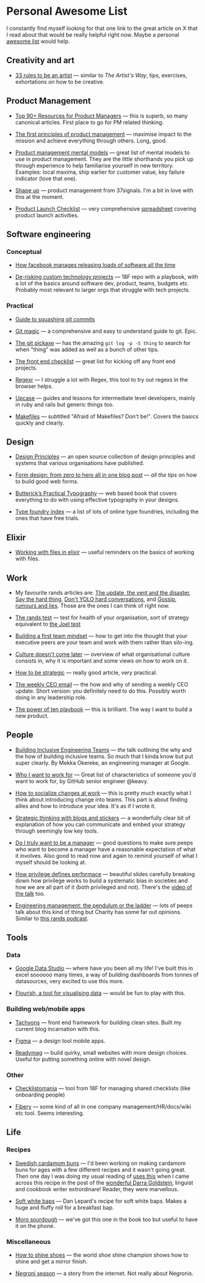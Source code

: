 # Personal Awesome List

I constantly find myself looking for that one link to the great article on X that I read about that would be really helpful right now. Maybe a personal [awesome list](https://github.com/sindresorhus/awesome) would help.

## Creativity and art

- [33 rules to be an artist](https://www.vulture.com/2018/11/jerry-saltz-how-to-be-an-artist.html?utm_campaign=TFTWS&utm_medium=email&utm_source=Revue%20newsletter) &mdash; similar to _The Artist's Way_, tips, exercises, exhortations on how to be creative.

## Product Management

- [Top 90+ Resources for Product Managers](https://www.sachinrekhi.com/top-resources-for-product-managers) &mdash; this is superb, so many canonical articles. First place to go for PM related thinking.

- [The first principles of product management](https://blackboxofpm.com/the-first-principles-of-product-management-ea0e2f2a018c) &mdash; maximise impact to the mission and achieve everything through others. Long, good.

- [Product management mental models](https://blackboxofpm.com/product-management-mental-models-for-everyone-31e7828cb50b) &mdash; great list of mental models to use in product management. They are the little shorthands you pick up through experience to help familiarise yourself in new territory. Examples: local maxima, ship earlier for customer value, key failure indicator (love that one).

- [Shape up](https://basecamp.com/shapeup) &mdash; product management from 37signals. I'm a bit in love with this at the moment.

- [Product Launch Checklist](https://medium.com/@tanyajohnson/product-launch-checklist-8483105f82f3#.yxfhqdocf) &mdash; very comprehensive [spreadsheet](https://docs.google.com/spreadsheets/d/1T_dtCX9uMUohPLwF8U8k0G2JVvb90qdkO65UH3Ah1qI/edit#gid=0) covering product launch activities.

## Software engineering

### Conceptual

- [How facebook manages releasing loads of software all the time](https://t.co/4DNsiOFIZn)

- [De-risking custom technology projects](https://github.com/18F/technology-budgeting/blob/master/handbook.md) &mdash; 18F repo with a playbook, with a lot of the basics around software dev, product, teams, budgets etc. Probably most relevant to larger orgs that struggle with tech projects.

### Practical

- [Guide to squashing git commits](https://robots.thoughtbot.com/git-interactive-rebase-squash-amend-rewriting-history)

- [Git magic](http://www-cs-students.stanford.edu/~blynn/gitmagic/index.html) &mdash; a comprehensive and easy to understand guide to git. Epic.

- [The git pickaxe](http://www.philandstuff.com/2014/02/09/git-pickaxe.html) &mdash; has the amazing `git log -p -S thing` to search for when "thing" was added as well as a bunch of other tips.

- [The front end checklist](https://github.com/thedaviddias/Front-End-Checklist#how-to-use) &mdash; great list for kicking off any front end projects.  

- [Regexr](https://regexr.com/) &mdash; I struggle a lot with Regex, this tool to try out regexs in the browser helps.

- [Upcase](https://thoughtbot.com/upcase) &mdash; guides and lessons for intermediate level developers, mainly in ruby and rails but generic things too.

- [Makefiles](https://matthias-endler.de/2017/makefiles/) &mdash; subtitled "Afraid of Makefiles? Don't be!". Covers the basics quickly and clearly.

## Design

- [Design Principles](https://principles.design/) &mdash; an open source collection of design principles and systems that various organisations have published.

- [Form design: from zero to hero all in one blog post](https://adamsilver.io/articles/form-design-from-zero-to-hero-all-in-one-blog-post/) &mdash; _all the tips_ on how to build good web forms.

- [Butterick’s Practical Typography](https://practicaltypography.com/) &mdash; web based book that covers everything to do with using effective typography in your designs.

- [Type foundry index](https://type.lol/) &mdash; a list of lots of online type foundries, including the ones that have free trials.

## Elixir

- [Working with files in elixir](https://code.tutsplus.com/tutorials/working-with-file-system-in-elixir--cms-28869) &mdash; useful reminders on the basics of working with files.

## Work

- My favourite rands articles are: [The update, the vent and the disaster](https://randsinrepose.com/archives/the-update-the-vent-and-the-disaster/), [Say the hard thing](https://randsinrepose.com/archives/say-the-hard-thing/), [Don't YOLO hard conversations](https://randsinrepose.com/archives/dont-yolo-hard-conversations/), and [Gossip, rumours and lies](https://randsinrepose.com/archives/gossip-rumors-and-lies/). Those are the ones I can think of right now.

- [The rands test](http://randsinrepose.com/archives/the-rands-test/) &mdash; test for health of your organisation, sort of strategy equivalent to [the Joel test](https://www.joelonsoftware.com/2000/08/09/the-joel-test-12-steps-to-better-code/)

- [Building a first team mindset](http://www.attack-gecko.net/2018/06/25/building-a-first-team-mindset/) &mdash; how to get into the thought that your executive peers are your team and work with them rather than silo-ing.

- [Culture doesn't come later](https://www.linkedin.com/pulse/culture-doesnt-come-later-bud-caddell/) &mdash; overview of what organisational culture consists in, why it is important and some views on how to work on it.
  
- [How to be strategic](https://medium.com/@joulee/how-to-be-strategic-f6630a44f86b) &mdash; really good article, very practical.

- [The weekly CEO email](https://medium.com/@gokulrajaram/the-weekly-ceo-e-mail-b5eaafcee6fa) &mdash; the how and why of sending a weekly CEO update. Short version: you definitely need to do this. Possibly worth doing in any leadership role.

- [The power of ten playbook](https://dcgross.com/the-power-of-ten-playbook/) &mdash; this is brilliant. The way I want to build a new product.

## People

- [Building Inclusive Engineering Teams](https://www.youtube.com/watch?v=SYsI-6_csMY) &mdash; *the* talk outlining the why and the how of building inclusive teams. So much that I kinda know but put super clearly. By Mekka Okereke, an engineering manager at Google.

- [Who I want to work for](https://medium.com/@keavy/who-i-want-to-work-for-b04ce972c202) &mdash; Great list of characteristics of someone you'd want to work for, by GitHub senior engineer @keavy.

- [How to socialize changes at work](https://chelseatroy.com/2018/02/25/how-to-socialize-big-changes-at-work-part-1-start-at-the-grassroots-level/) &mdash; this is pretty much exactly what I think about introducing change into teams. This part is about finding allies and how to introduce your idea. It's as if I wrote it.

- [Strategic thinking with blogs and stickers](https://gilest.org/blogging-stickers.html) &mdash; a wonderfully clear bit of explanation of how you can communicate and embed your strategy through seemingly low key tools.

- [Do I truly want to be a manager](https://m.signalvnoise.com/do-i-truly-want-to-become-a-manager/) &mdash; good questions to make sure peeps who want to become a manager have a reasonable expectation of what it involves. Also good to read now and again to remind yourself of what I myself should be looking at.

- [How privilege defines performace](http://slides.com/tatianamac/how-privilege-defines-performance/fullscreen/#/) &mdash; beautiful slides carefully breaking down how privilege works to build a systematic bias in societies and how we are all part of it (both privileged and not). There's the [video of the talk](https://www.youtube.com/watch?v=nQq_gZiZ-jg) too.

- [Engineering management: the pendulum or the ladder](https://charity.wtf/2019/01/04/engineering-management-the-pendulum-or-the-ladder/) &mdash; lots of peeps talk about this kind of thing but Charity has some far out opinions. Similar to [this rands podcast](https://randsinrepose.com/archives/the-one-about-management-pt-1/). 

## Tools

### Data

- [Google Data Studio](https://datastudio.google.com/) &mdash; where have you been all my life! I've built this in excel soooooo many times, a way of building dashboards from tonnes of datasources, very excited to use this more.
  
- [Flourish, a tool for visualising data](https://flourish.studio/) &mdash; would be fun to play with this.

### Building web/mobile apps

- [Tachyons](http://tachyons.io/) &mdash; front end framework for building clean sites. Built my current blog incarnation with this.

- [Figma](https://www.figma.com/) &mdash; a design tool mobile apps.

- [Readymag](https://readymag.com/) &mdash; build quirky, small websites with more design choices. Useful for putting something online with novel design.

### Other

- [Checklistomania](https://github.com/18F/checklistomania) &mdash; tool from 18F for managing shared checklists (like onboarding people)

- [Fibery](https://fibery.io/) &mdash; some kind of all in one company management/HR/docs/wiki etc tool. Seems interesting.

## Life

### Recipes

- [Swedish cardamom buns](http://www.swedishfood.com/swedish-food-recipes-biscuits-cakes/509-cardamom-buns) &mdash; I'd been working on making cardamom buns for ages with a few different recipes and it wasn't going great. Then one day I was doing my usual reading of [uses this](https://usesthis.com/) when I came across this recipe in the post of the [wonderful Darra Goldstein](https://usesthis.com/interviews/darra.goldstein/), linguist and cookbook writer extrordinare! Reader, they were marvellous.

- [Soft white baps](https://www.theguardian.com/lifeandstyle/2007/oct/06/recipes.foodanddrink) &mdash; Dan Lepard's recipe for soft white baps. Makes a huge and fluffy roll for a breakfast bap.

- [Moro sourdough](https://ifthatsdinnerivehadit.com/moro-sourdough/) &mdash; we've got this one in the book too but useful to have it on the phone.

### Miscellaneous

- [How to shine shoes](https://thearmoury.com/blogs/journal/how-to-shine-shoes) &mdash; the world shoe shine champion shows how to shine and get a mirror finish.

- [Negroni season](https://www.theawl.com/2010/05/negroni-season/) &mdash; a story from the internet. Not really about Negronis.